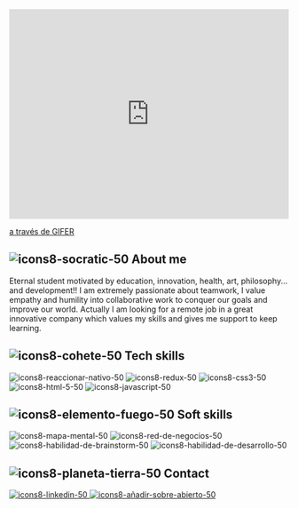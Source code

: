 <div style="padding-top:75.000%;position:relative;"><iframe src="https://gifer.com/embed/MQXv" width="100%" height="100%" style='position:absolute;top:0;left:0;' frameBorder="0" allowFullScreen></iframe></div><p><a href="https://gifer.com">a través de GIFER</a></p>

## ![icons8-socratic-50](https://user-images.githubusercontent.com/95602965/179907805-d27d51e8-4033-4058-acc5-4e2d67feb093.png) About me

Eternal student motivated by education, innovation, health, art, philosophy... and development!! I am extremely passionate about teamwork, I value empathy and humility into collaborative work to conquer our goals and improve our world. Actually I am looking for a remote job in a great innovative company which values my skills and gives me support to keep learning. 

## ![icons8-cohete-50](https://user-images.githubusercontent.com/95602965/179907813-69915eae-794d-40ba-93c6-70e8030cf229.png) Tech skills
![icons8-reaccionar-nativo-50](https://user-images.githubusercontent.com/95602965/179907798-524e4fa2-9565-4085-84fd-a469f4b083f9.png)
![icons8-redux-50](https://user-images.githubusercontent.com/95602965/179907804-6d7d6589-44a5-43a5-83a4-176bae8a3f91.png)
![icons8-css3-50](https://user-images.githubusercontent.com/95602965/179907816-7f6097fd-12b7-47fe-87d6-711dbfe37962.png)
![icons8-html-5-50](https://user-images.githubusercontent.com/95602965/179907827-31b01873-d7cf-49f6-81e3-fc8f58b97d1e.png)
![icons8-javascript-50](https://user-images.githubusercontent.com/95602965/179907830-72666799-bab3-4a29-9f80-f8b7723b33b1.png)

## ![icons8-elemento-fuego-50](https://user-images.githubusercontent.com/95602965/179907808-788cea29-2b56-4747-ab72-2289a9cd07f7.png) Soft skills
  ![icons8-mapa-mental-50](https://user-images.githubusercontent.com/95602965/179907795-9a463a51-7ddd-4766-922d-4cb29070114c.png)
![icons8-red-de-negocios-50](https://user-images.githubusercontent.com/95602965/179907801-0e17cf20-587a-418d-858e-09bba18798fa.png)
![icons8-habilidad-de-brainstorm-50](https://user-images.githubusercontent.com/95602965/179907821-9b883123-7623-4d0b-aa74-25d04f1eb7c9.png)
![icons8-habilidad-de-desarrollo-50](https://user-images.githubusercontent.com/95602965/179907823-5f6d9665-ec9f-40e2-9202-464637fc3f33.png)
  
## ![icons8-planeta-tierra-50](https://user-images.githubusercontent.com/95602965/179907814-82db9782-1a09-4077-9a94-2761610016f0.png) Contact
<a
                href="https://www.linkedin.com/in/zayra-velasco"
                target="_blank"
                rel="noopener noreferrer">
               ![icons8-linkedin-50](https://user-images.githubusercontent.com/95602965/179907790-2f31401f-535c-48b1-91e8-e7a097d94b56.png) </a>
               <a
                href="mailto:zayra.contacto@gmail.com"
                target="_blank"
                rel="noopener noreferrer">![icons8-añadir-sobre-abierto-50](https://user-images.githubusercontent.com/95602965/179907815-7efc05c4-51b3-485d-8cfe-4dc5f5e33ed3.png)</a>
  
